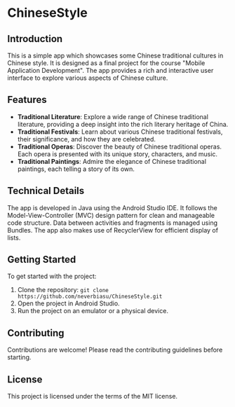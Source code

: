 # ChineseStyle

## Introduction
This is a simple app which showcases some Chinese traditional cultures in Chinese style. It is designed as a final project for the course "Mobile Application Development". The app provides a rich and interactive user interface to explore various aspects of Chinese culture.

## Features
- **Traditional Literature**: Explore a wide range of Chinese traditional literature, providing a deep insight into the rich literary heritage of China.
- **Traditional Festivals**: Learn about various Chinese traditional festivals, their significance, and how they are celebrated.
- **Traditional Operas**: Discover the beauty of Chinese traditional operas. Each opera is presented with its unique story, characters, and music.
- **Traditional Paintings**: Admire the elegance of Chinese traditional paintings, each telling a story of its own.

## Technical Details
The app is developed in Java using the Android Studio IDE. It follows the Model-View-Controller (MVC) design pattern for clean and manageable code structure. Data between activities and fragments is managed using Bundles. The app also makes use of RecyclerView for efficient display of lists.

## Getting Started
To get started with the project:

1. Clone the repository: `git clone https://github.com/neverbiasu/ChineseStyle.git`
2. Open the project in Android Studio.
3. Run the project on an emulator or a physical device.

## Contributing
Contributions are welcome! Please read the contributing guidelines before starting.

## License
This project is licensed under the terms of the MIT license.
